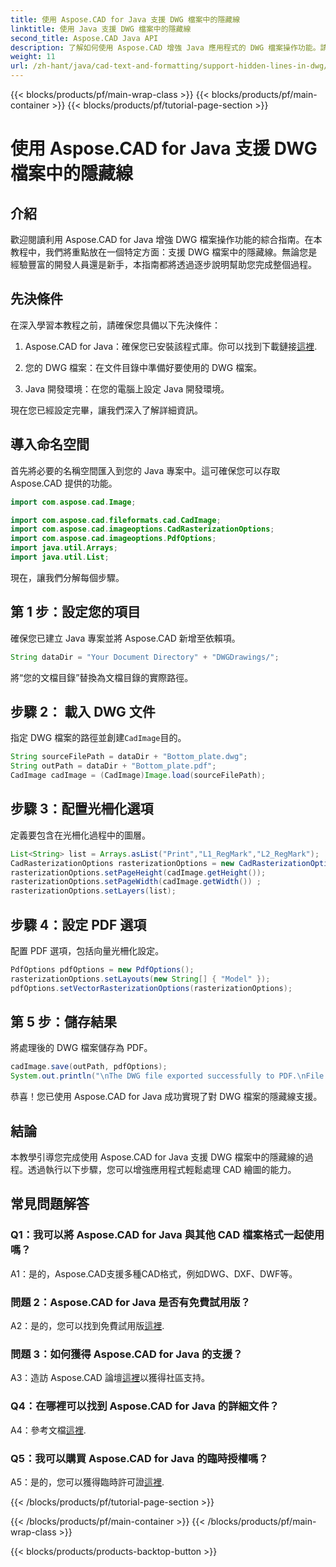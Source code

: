 ```yaml
---
title: 使用 Aspose.CAD for Java 支援 DWG 檔案中的隱藏線
linktitle: 使用 Java 支援 DWG 檔案中的隱藏線
second_title: Aspose.CAD Java API
description: 了解如何使用 Aspose.CAD 增強 Java 應用程式的 DWG 檔案操作功能。請按照我們的隱藏線支援逐步指南進行操作。輕鬆提升 CAD 繪圖處理能力。
weight: 11
url: /zh-hant/java/cad-text-and-formatting/support-hidden-lines-in-dwg/
---
```


{{< blocks/products/pf/main-wrap-class >}}
{{< blocks/products/pf/main-container >}}
{{< blocks/products/pf/tutorial-page-section >}}

# 使用 Aspose.CAD for Java 支援 DWG 檔案中的隱藏線

## 介紹

歡迎閱讀利用 Aspose.CAD for Java 增強 DWG 檔案操作功能的綜合指南。在本教程中，我們將重點放在一個特定方面：支援 DWG 檔案中的隱藏線。無論您是經驗豐富的開發人員還是新手，本指南都將透過逐步說明幫助您完成整個過程。

## 先決條件

在深入學習本教程之前，請確保您具備以下先決條件：

1.  Aspose.CAD for Java：確保您已安裝該程式庫。你可以找到下載鏈接[這裡](https://releases.aspose.com/cad/java/).

2. 您的 DWG 檔案：在文件目錄中準備好要使用的 DWG 檔案。

3. Java 開發環境：在您的電腦上設定 Java 開發環境。

現在您已經設定完畢，讓我們深入了解詳細資訊。

## 導入命名空間

首先將必要的名稱空間匯入到您的 Java 專案中。這可確保您可以存取 Aspose.CAD 提供的功能。

```java
import com.aspose.cad.Image;

import com.aspose.cad.fileformats.cad.CadImage;
import com.aspose.cad.imageoptions.CadRasterizationOptions;
import com.aspose.cad.imageoptions.PdfOptions;
import java.util.Arrays;
import java.util.List;
```

現在，讓我們分解每個步驟。

## 第 1 步：設定您的項目

確保您已建立 Java 專案並將 Aspose.CAD 新增至依賴項。

```java
String dataDir = "Your Document Directory" + "DWGDrawings/";
```

將“您的文檔目錄”替換為文檔目錄的實際路徑。

## 步驟 2： 載入 DWG 文件

指定 DWG 檔案的路徑並創建`CadImage`目的。

```java
String sourceFilePath = dataDir + "Bottom_plate.dwg";
String outPath = dataDir + "Bottom_plate.pdf";
CadImage cadImage = (CadImage)Image.load(sourceFilePath);
```

## 步驟 3：配置光柵化選項

定義要包含在光柵化過程中的圖層。

```java
List<String> list = Arrays.asList("Print","L1_RegMark","L2_RegMark");
CadRasterizationOptions rasterizationOptions = new CadRasterizationOptions();
rasterizationOptions.setPageHeight(cadImage.getHeight());
rasterizationOptions.setPageWidth(cadImage.getWidth()) ;
rasterizationOptions.setLayers(list);
```

## 步驟 4：設定 PDF 選項

配置 PDF 選項，包括向量光柵化設定。

```java
PdfOptions pdfOptions = new PdfOptions();
rasterizationOptions.setLayouts(new String[] { "Model" });
pdfOptions.setVectorRasterizationOptions(rasterizationOptions);
```

## 第 5 步：儲存結果

將處理後的 DWG 檔案儲存為 PDF。

```java
cadImage.save(outPath, pdfOptions);
System.out.println("\nThe DWG file exported successfully to PDF.\nFile saved at " + dataDir);
```

恭喜！您已使用 Aspose.CAD for Java 成功實現了對 DWG 檔案的隱藏線支援。

## 結論

本教學引導您完成使用 Aspose.CAD for Java 支援 DWG 檔案中的隱藏線的過程。透過執行以下步驟，您可以增強應用程式輕鬆處理 CAD 繪圖的能力。

## 常見問題解答

### Q1：我可以將 Aspose.CAD for Java 與其他 CAD 檔案格式一起使用嗎？

A1：是的，Aspose.CAD支援多種CAD格式，例如DWG、DXF、DWF等。

### 問題 2：Aspose.CAD for Java 是否有免費試用版？

 A2：是的，您可以找到免費試用版[這裡](https://releases.aspose.com/).

### 問題 3：如何獲得 Aspose.CAD for Java 的支援？

 A3：造訪 Aspose.CAD 論壇[這裡](https://forum.aspose.com/c/cad/19)以獲得社區支持。

### Q4：在哪裡可以找到 Aspose.CAD for Java 的詳細文件？

A4：參考文檔[這裡](https://reference.aspose.com/cad/java/).

### Q5：我可以購買 Aspose.CAD for Java 的臨時授權嗎？

 A5：是的，您可以獲得臨時許可證[這裡](https://purchase.aspose.com/temporary-license/).

{{< /blocks/products/pf/tutorial-page-section >}}

{{< /blocks/products/pf/main-container >}}
{{< /blocks/products/pf/main-wrap-class >}}

{{< blocks/products/products-backtop-button >}}
